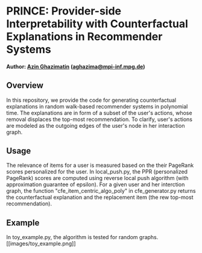 # PRINCE: Provider-side Interpretability with Counterfactual Explanations in Recommender Systems
#### Author: [Azin Ghazimatin](http://people.mpi-inf.mpg.de/~aghazima/) (aghazima@mpi-inf.mpg.de)
## Overview
In this repository, we provide the code for generating counterfactual explanations in random walk-based recommender systems in polynomial time. The explanations are in form of a subset of the user's actions, whose removal displaces the top-most recommendation. To clarify, user's actions are modeled as the outgoing edges of the user's node in her interaction graph. 

## Usage
The relevance of items for a user is measured based on the their PageRank scores personalized for the user. In local_push.py, the PPR (personalized PageRank) scores are computed using reverse local push algorithm (with approximation guarantee of epsilon). For a given user and her interction graph, the function "cfe_item_centric_algo_poly" in cfe_generator.py returns the counterfactual explanation and the replacement item (the rew top-most recommendation). 

## Example
In toy_example.py, the algorithm is tested for random graphs.
[[images/toy_example.png]]
